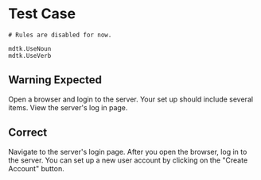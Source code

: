 # Test Case

    # Rules are disabled for now.

    mdtk.UseNoun
    mdtk.UseVerb

## Warning Expected

Open a browser and login to the server. Your set up should include several items. View the server's log in page.

## Correct

Navigate to the server's login page. After you open the browser, log in to the server. You can set up a new user account by clicking on the "Create Account" button.
